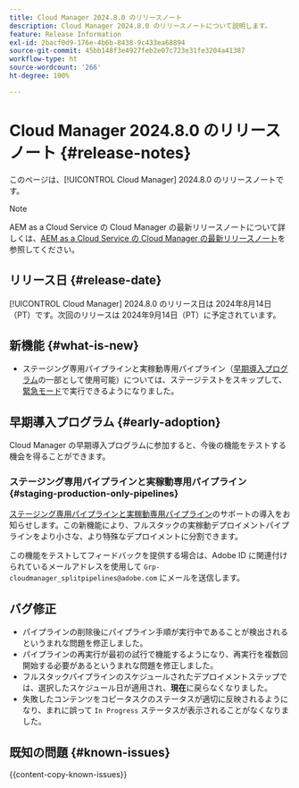 ```yaml
---
title: Cloud Manager 2024.8.0 のリリースノート
description: Cloud Manager 2024.8.0 のリリースノートについて説明します。
feature: Release Information
exl-id: 2bacf0d9-176e-4b6b-8438-9c433ea68894
source-git-commit: 45bb148f3e4927feb2e07c723e31fe3204a41387
workflow-type: ht
source-wordcount: '266'
ht-degree: 100%

---
```


# Cloud Manager 2024.8.0 のリリースノート {#release-notes}

このページは、[!UICONTROL Cloud Manager] 2024.8.0 のリリースノートです。

>[!NOTE]
>
>AEM as a Cloud Service の Cloud Manager の最新リリースノートについて詳しくは、[AEM as a Cloud Service の Cloud Manager の最新リリースノート](https://experienceleague.adobe.com/ja/docs/experience-manager-cloud-service/content/release-notes/cloud-manager/current)を参照してください。

## リリース日 {#release-date}

[!UICONTROL Cloud Manager] 2024.8.0 のリリース日は 2024年8月14日（PT）です。次回のリリースは 2024年9月14日（PT）に予定されています。

## 新機能 {#what-is-new}

* ステージング専用パイプラインと実稼動専用パイプライン（[早期導入プログラム](#staging-production-only-pipelines)の一部として使用可能）については、ステージテストをスキップして、[緊急モード](/help/using/stage-prod-only.md#emergency-mode)で実行できるようになりました。

## 早期導入プログラム {#early-adoption}

Cloud Manager の早期導入プログラムに参加すると、今後の機能をテストする機会を得ることができます。

### ステージング専用パイプラインと実稼動専用パイプライン {#staging-production-only-pipelines}

[ステージング専用パイプラインと実稼動専用パイプライン](/help/using/stage-prod-only.md)のサポートの導入をお知らせします。この新機能により、フルスタックの実稼動デプロイメントパイプラインをより小さな、より特殊なデプロイメントに分割できます。

この機能をテストしてフィードバックを提供する場合は、Adobe ID に関連付けられているメールアドレスを使用して `Grp-cloudmanager_splitpipelines@adobe.com` にメールを送信します。

## バグ修正

* パイプラインの削除後にパイプライン手順が実行中であることが検出されるというまれな問題を修正しました。
* パイプラインの再実行が最初の試行で機能するようになり、再実行を複数回開始する必要があるというまれな問題を修正しました。
* フルスタックパイプラインのスケジュールされたデプロイメントステップでは、選択したスケジュール日が適用され、**現在**&#x200B;に戻らなくなりました。
* 失敗したコンテンツをコピータスクのステータスが適切に反映されるようになり、まれに誤って `In Progress` ステータスが表示されることがなくなりました。

## 既知の問題 {#known-issues}

{{content-copy-known-issues}}
